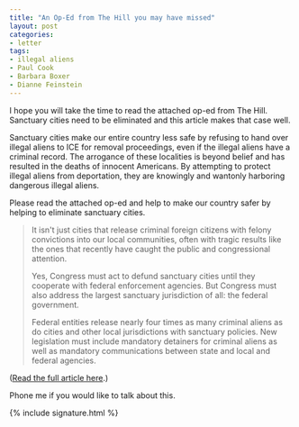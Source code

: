 ```yaml
---
title: "An Op-Ed from The Hill you may have missed"
layout: post
categories:
- letter
tags:
- illegal aliens
- Paul Cook
- Barbara Boxer
- Dianne Feinstein
---
```


I hope you will take the time to read the attached op-ed from The Hill. Sanctuary cities need to be eliminated and this article makes that case well.

Sanctuary cities make our entire country less safe by refusing to hand over illegal aliens to ICE for removal proceedings, even if the illegal aliens have a criminal record. The arrogance of these localities is beyond belief and has resulted in the deaths of innocent Americans. By attempting to protect illegal aliens from deportation, they are knowingly and wantonly harboring dangerous illegal aliens.

Please read the attached op-ed and help to make our country safer by helping to eliminate sanctuary cities.

> It isn't just cities that release criminal foreign citizens with felony convictions into our local communities, often with tragic results like the ones that recently have caught the public and congressional attention.
>
> Yes, Congress must act to defund sanctuary cities until they cooperate with federal enforcement agencies. But Congress must also address the largest sanctuary jurisdiction of all: the federal government.
>
> Federal entities release nearly four times as many criminal aliens as do cities and other local jurisdictions with sanctuary policies. New legislation must include mandatory detainers for criminal aliens as well as mandatory communications between state and local and federal agencies.

([Read the full article here](https://thehill.com/opinion/op-ed/248643-sanctuary-cities-legislation-must-tackle-sanctuary-nation-policies).)

Phone me if you would like to talk about this.

{% include signature.html %}
